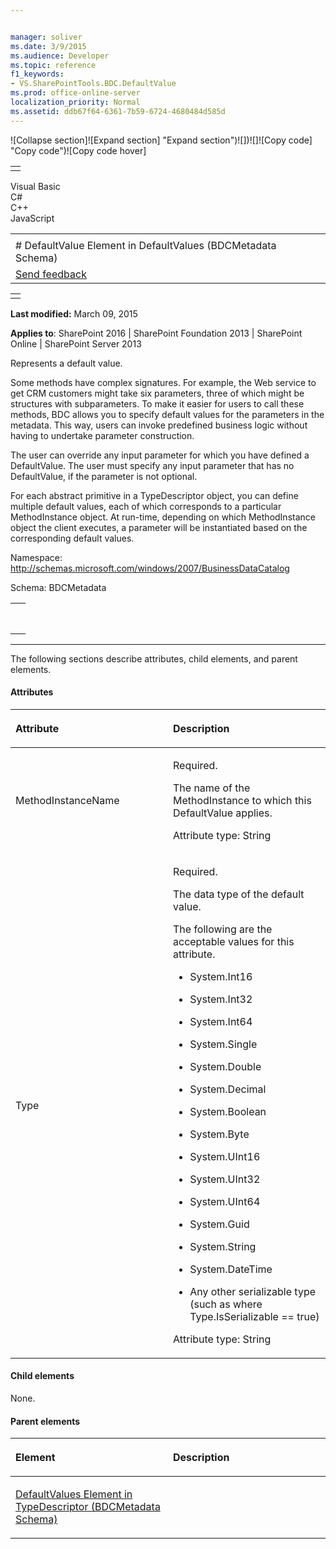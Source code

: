 ```yaml
---


manager: soliver
ms.date: 3/9/2015
ms.audience: Developer
ms.topic: reference
f1_keywords:
- VS.SharePointTools.BDC.DefaultValue
ms.prod: office-online-server
localization_priority: Normal
ms.assetid: ddb67f64-6361-7b59-6724-4680484d585d
---
```


![Collapse
section]![Expand
section] "Expand section")![]()![])![]![]()![Copy
code] "Copy code")![Copy code
hover]
<table>
<tbody>
<tr class="odd">
<td align="left"></td>
</tr>
</tbody>
</table>

Visual Basic  
C\#  
C++  
JavaScript  

<table>
<tbody>
<tr class="odd">
<td align="left"><span id="runningHeaderText"></span></td>
</tr>
<tr class="even">
<td align="left"># DefaultValue Element in DefaultValues (BDCMetadata Schema)</td>
</tr>
<tr class="odd">
<td align="left"><span id="headfeedbackarea" class="feedbackhead"><a href="javascript:SubmitFeedback(&#39;docthis@Microsoft.com&#39;,&#39;&#39;,&#39;&#39;,&#39;&#39;,&#39;1.0.18082.1225&#39;,&#39;%0\dThank%20you%20for%20your%20feedback.%20The%20developer%20writing%20teams%20use%20your%20feedback%20to%20improve%20documentation.%20While%20we%20are%20reviewing%20your%20feedback,%20we%20may%20send%20you%20e-mail%20to%20ask%20for%20clarification%20or%20feedback%20on%20a%20solution.%20We%20do%20not%20use%20your%20e-mail%20address%20for%20any%20other%20purpose%20and%20we%20delete%20it%20after%20we%20finish%20our%20review.%0\AFor%20further%20information%20about%20the%20privacy%20policies%20of%20Microsoft,%20please%20see%20http://privacy.microsoft.com/en-us/default.aspx.%0\A%0\d&#39;,&#39;Customer%20feedback&#39;);">Send feedback</a></span></td>
</tr>
</tbody>
</table>

<table>
<colgroup>
<col width="100%" />
</colgroup>
<tbody>
<tr class="odd">
<td align="left"></td>
</tr>
</tbody>
</table>

**Last modified:** March 09, 2015

**Applies to**: SharePoint 2016 | SharePoint Foundation 2013 |
SharePoint Online | SharePoint Server 2013

Represents a default value.

Some methods have complex signatures. For example, the Web service to
get CRM customers might take six parameters, three of which might be
structures with subparameters. To make it easier for users to call these
methods, BDC allows you to specify default values for the parameters in
the metadata. This way, users can invoke predefined business logic
without having to undertake parameter construction.

The user can override any input parameter for which you have defined a
DefaultValue. The user must specify any input parameter that has no
DefaultValue, if the parameter is not optional.

For each abstract primitive in a TypeDescriptor object, you can define
multiple default values, each of which corresponds to a particular
MethodInstance object. At run-time, depending on which MethodInstance
object the client executes, a parameter will be instantiated based on
the corresponding default values.

Namespace: http://schemas.microsoft.com/windows/2007/BusinessDataCatalog

Schema: BDCMetadata

<span codelanguage="other"></span>
<table>
<colgroup>
<col width="100%" />
</colgroup>
<tbody>
<tr class="odd">
<td align="left"><pre><code><DefaultValue MethodInstanceName = "String" Type = "String"> </DefaultValue></code></pre></td>
</tr>
</tbody>
</table>


--------------------------------------------------------------------------------------------------------------------------------------------------------------------------------------------------------------------------------------

The following sections describe attributes, child elements, and parent
elements.

#### Attributes

<table>
<colgroup>
<col width="50%" />
<col width="50%" />
</colgroup>
<thead>
<tr class="header">
<th align="left"><p>Attribute</p></th>
<th align="left"><p>Description</p></th>
</tr>
</thead>
<tbody>
<tr class="odd">
<td align="left"><p>MethodInstanceName</p></td>
<td align="left"><p>Required.</p>
<p>The name of the MethodInstance to which this DefaultValue applies.</p>
<p>Attribute type: String</p></td>
</tr>
<tr class="even">
<td align="left"><p>Type</p></td>
<td align="left"><p>Required.</p>
<p>The data type of the default value.</p>
<p>The following are the acceptable values for this attribute.</p>
<ul>
<li><p>System.Int16</p></li>
<li><p>System.Int32</p></li>
<li><p>System.Int64</p></li>
<li><p>System.Single</p></li>
<li><p>System.Double</p></li>
<li><p>System.Decimal</p></li>
<li><p>System.Boolean</p></li>
<li><p>System.Byte</p></li>
<li><p>System.UInt16</p></li>
<li><p>System.UInt32</p></li>
<li><p>System.UInt64</p></li>
<li><p>System.Guid</p></li>
<li><p>System.String</p></li>
<li><p>System.DateTime</p></li>
<li><p>Any other serializable type (such as where Type.IsSerializable == true)</p></li>
</ul>
<p>Attribute type: String</p></td>
</tr>
</tbody>
</table>

#### Child elements

None.

#### Parent elements

<table>
<colgroup>
<col width="50%" />
<col width="50%" />
</colgroup>
<thead>
<tr class="header">
<th align="left"><p>Element</p></th>
<th align="left"><p>Description</p></th>
</tr>
</thead>
<tbody>
<tr class="odd">
<td align="left"><p><span sdata="link"><a href="defaultvalues-element-in-typedescriptor-bdcmetadata-schema.md">DefaultValues Element in TypeDescriptor (BDCMetadata Schema)</a></span></p></td>
<td align="left"></td>
</tr>
</tbody>
</table>








